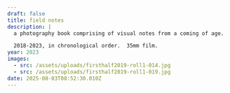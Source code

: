 ```yaml
---
draft: false
title: field notes
description: |
  a photography book comprising of visual notes from a coming of age.

  2018-2023, in chronological order.  35mm film.
year: 2023
images:
  - src: /assets/uploads/firsthalf2019-roll1-014.jpg
  - src: /assets/uploads/firsthalf2019-roll1-019.jpg
date: 2025-08-03T08:52:30.010Z
---
```


